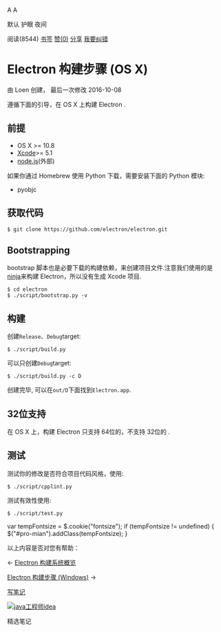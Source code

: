 [](javascript:; "折叠/展开")[](javascript:; "视觉主题设置")

A A

默认 护眼 夜间

阅读(8544) [书签](javascript:;) [赞(0)](javascript:;) [分享](javascript:; "分享") [我要纠错](/edit/electronmanual/electronmanual-build-instructions-osx)

Electron 构建步骤 (OS X)
====================

由 Loen 创建， 最后一次修改 2016-10-08

遵循下面的引导，在 OS X 上构建 Electron .

前提
--

*   OS X >= 10.8
*   [Xcode](https://developer.apple.com/technologies/tools/)\>= 5.1
*   [node.js](http://nodejs.org/)(外部)

如果你通过 Homebrew 使用 Python 下载，需要安装下面的 Python 模块:

*   pyobjc

获取代码
----

    $ git clone https://github.com/electron/electron.git
    

Bootstrapping
-------------

bootstrap 脚本也是必要下载的构建依赖，来创建项目文件.注意我们使用的是[ninja](https://ninja-build.org/)来构建 Electron，所以没有生成 Xcode 项目.

    $ cd electron
    $ ./script/bootstrap.py -v
    

构建
--

创建`Release`、`Debug`target:

    $ ./script/build.py
    

可以只创建`Debug`target:

    $ ./script/build.py -c D
    

创建完毕, 可以在`out/D`下面找到`Electron.app`.

32位支持
-----

在 OS X 上，构建 Electron 只支持 64位的，不支持 32位的 .

测试
--

测试你的修改是否符合项目代码风格，使用:

    $ ./script/cpplint.py
    

测试有效性使用:

    $ ./script/test.py

var tempFontsize = $.cookie("fontsize"); if (tempFontsize != undefined) { $("#pro-mian").addClass(tempFontsize); }

以上内容是否对您有帮助：

← [Electron 构建系统概览](/electronmanual/l52g1qyy.html "上一篇：Electron 构建系统概览")

[Electron 构建步骤 (Windows)](/electronmanual/electronmanual-build-instructions-windows.html "下一篇：Electron 构建步骤 (Windows)") →

[写笔记](javascript:;)

[![java工程师idea](/attachments/image/20190115/1547553980272487.png)](https://www.w3cschool.cn/minicourse/play/javabasics_idea_my)

精选笔记